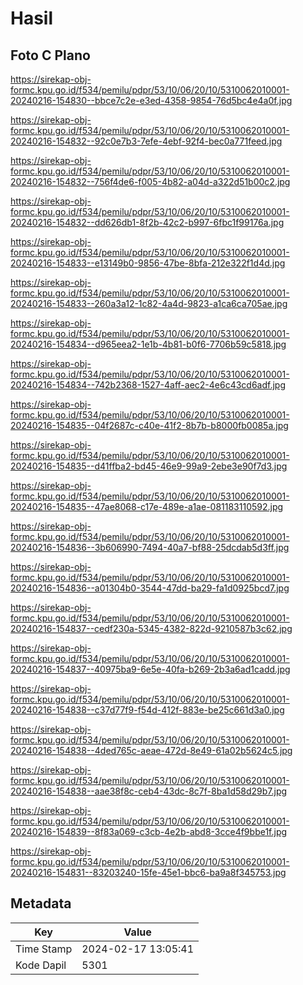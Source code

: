 # Hasil

## Foto C Plano

https://sirekap-obj-formc.kpu.go.id/f534/pemilu/pdpr/53/10/06/20/10/5310062010001-20240216-154830--bbce7c2e-e3ed-4358-9854-76d5bc4e4a0f.jpg

https://sirekap-obj-formc.kpu.go.id/f534/pemilu/pdpr/53/10/06/20/10/5310062010001-20240216-154832--92c0e7b3-7efe-4ebf-92f4-bec0a771feed.jpg

https://sirekap-obj-formc.kpu.go.id/f534/pemilu/pdpr/53/10/06/20/10/5310062010001-20240216-154832--756f4de6-f005-4b82-a04d-a322d51b00c2.jpg

https://sirekap-obj-formc.kpu.go.id/f534/pemilu/pdpr/53/10/06/20/10/5310062010001-20240216-154832--dd626db1-8f2b-42c2-b997-6fbc1f99176a.jpg

https://sirekap-obj-formc.kpu.go.id/f534/pemilu/pdpr/53/10/06/20/10/5310062010001-20240216-154833--e13149b0-9856-47be-8bfa-212e322f1d4d.jpg

https://sirekap-obj-formc.kpu.go.id/f534/pemilu/pdpr/53/10/06/20/10/5310062010001-20240216-154833--260a3a12-1c82-4a4d-9823-a1ca6ca705ae.jpg

https://sirekap-obj-formc.kpu.go.id/f534/pemilu/pdpr/53/10/06/20/10/5310062010001-20240216-154834--d965eea2-1e1b-4b81-b0f6-7706b59c5818.jpg

https://sirekap-obj-formc.kpu.go.id/f534/pemilu/pdpr/53/10/06/20/10/5310062010001-20240216-154834--742b2368-1527-4aff-aec2-4e6c43cd6adf.jpg

https://sirekap-obj-formc.kpu.go.id/f534/pemilu/pdpr/53/10/06/20/10/5310062010001-20240216-154835--04f2687c-c40e-41f2-8b7b-b8000fb0085a.jpg

https://sirekap-obj-formc.kpu.go.id/f534/pemilu/pdpr/53/10/06/20/10/5310062010001-20240216-154835--d41ffba2-bd45-46e9-99a9-2ebe3e90f7d3.jpg

https://sirekap-obj-formc.kpu.go.id/f534/pemilu/pdpr/53/10/06/20/10/5310062010001-20240216-154835--47ae8068-c17e-489e-a1ae-081183110592.jpg

https://sirekap-obj-formc.kpu.go.id/f534/pemilu/pdpr/53/10/06/20/10/5310062010001-20240216-154836--3b606990-7494-40a7-bf88-25dcdab5d3ff.jpg

https://sirekap-obj-formc.kpu.go.id/f534/pemilu/pdpr/53/10/06/20/10/5310062010001-20240216-154836--a01304b0-3544-47dd-ba29-fa1d0925bcd7.jpg

https://sirekap-obj-formc.kpu.go.id/f534/pemilu/pdpr/53/10/06/20/10/5310062010001-20240216-154837--cedf230a-5345-4382-822d-9210587b3c62.jpg

https://sirekap-obj-formc.kpu.go.id/f534/pemilu/pdpr/53/10/06/20/10/5310062010001-20240216-154837--40975ba9-6e5e-40fa-b269-2b3a6ad1cadd.jpg

https://sirekap-obj-formc.kpu.go.id/f534/pemilu/pdpr/53/10/06/20/10/5310062010001-20240216-154838--c37d77f9-f54d-412f-883e-be25c661d3a0.jpg

https://sirekap-obj-formc.kpu.go.id/f534/pemilu/pdpr/53/10/06/20/10/5310062010001-20240216-154838--4ded765c-aeae-472d-8e49-61a02b5624c5.jpg

https://sirekap-obj-formc.kpu.go.id/f534/pemilu/pdpr/53/10/06/20/10/5310062010001-20240216-154838--aae38f8c-ceb4-43dc-8c7f-8ba1d58d29b7.jpg

https://sirekap-obj-formc.kpu.go.id/f534/pemilu/pdpr/53/10/06/20/10/5310062010001-20240216-154839--8f83a069-c3cb-4e2b-abd8-3cce4f9bbe1f.jpg

https://sirekap-obj-formc.kpu.go.id/f534/pemilu/pdpr/53/10/06/20/10/5310062010001-20240216-154831--83203240-15fe-45e1-bbc6-ba9a8f345753.jpg


## Metadata

| Key        | Value               |
| ---------- | ------------------- |
| Time Stamp | 2024-02-17 13:05:41 |
| Kode Dapil | 5301                |




